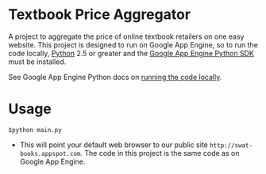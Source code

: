 Textbook Price Aggregator
=========================
A project to aggregate the price of online textbook retailers on one easy website.
This project is designed to run on Google App Engine, so to run the code locally,
[Python] 2.5 or greater and the [Google App Engine Python SDK] must be installed.

See Google App Engine Python docs on [running the code locally].

Usage
=====

`$python main.py` 

- This will point your default web browser to our public site 
  `http://swat-books.appspot.com`. The code in this project is the same code as 
  on Google App Engine.

[Python]: http://python.org/ "Python Website"
[Google App Engine Python SDK]: http://code.google.com/appengine/downloads.html "Google App Engine Python SDK Download"
[running the code locally]: http://code.google.com/appengine/docs/python/tools/devserver.html "The Google App Engine Python Development Server"